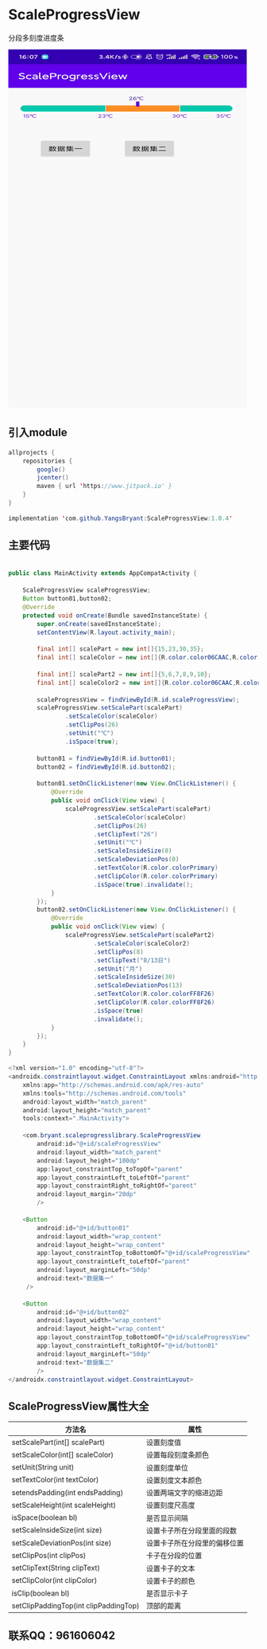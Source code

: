 # ScaleProgressView
分段多刻度进度条

![这是一张图片](https://github.com/YangsBryant/ScaleProgressView/blob/master/xctqb-f9nf5.gif)

## 引入module
```java
allprojects {
    repositories {
        google()
        jcenter()
        maven { url 'https://www.jitpack.io' }
    }
}
```

```java
implementation 'com.github.YangsBryant:ScaleProgressView:1.0.4'
```

## 主要代码
```java

public class MainActivity extends AppCompatActivity {

    ScaleProgressView scaleProgressView;
    Button button01,button02;
    @Override
    protected void onCreate(Bundle savedInstanceState) {
        super.onCreate(savedInstanceState);
        setContentView(R.layout.activity_main);

        final int[] scalePart = new int[]{15,23,30,35};
        final int[] scaleColor = new int[]{R.color.color06CAAC,R.color.colorFF8F26,R.color.color06CAAC};

        final int[] scalePart2 = new int[]{5,6,7,8,9,10};
        final int[] scaleColor2 = new int[]{R.color.color06CAAC,R.color.colorFF8F26,R.color.color06CAAC,R.color.colorFF8F26,R.color.color06CAAC};

        scaleProgressView = findViewById(R.id.scaleProgressView);
        scaleProgressView.setScalePart(scalePart)
                .setScaleColor(scaleColor)
                .setClipPos(26)
                .setUnit("℃")
                .isSpace(true);

        button01 = findViewById(R.id.button01);
        button02 = findViewById(R.id.button02);

        button01.setOnClickListener(new View.OnClickListener() {
            @Override
            public void onClick(View view) {
                scaleProgressView.setScalePart(scalePart)
                        .setScaleColor(scaleColor)
                        .setClipPos(26)
                        .setClipText("26")
                        .setUnit("℃")
                        .setScaleInsideSize(0)
                        .setScaleDeviationPos(0)
                        .setTextColor(R.color.colorPrimary)
                        .setClipColor(R.color.colorPrimary)
                        .isSpace(true).invalidate();
            }
        });
        button02.setOnClickListener(new View.OnClickListener() {
            @Override
            public void onClick(View view) {
                scaleProgressView.setScalePart(scalePart2)
                        .setScaleColor(scaleColor2)
                        .setClipPos(8)
                        .setClipText("8/13日")
                        .setUnit("月")
                        .setScaleInsideSize(30)
                        .setScaleDeviationPos(13)
                        .setTextColor(R.color.colorFF8F26)
                        .setClipColor(R.color.colorFF8F26)
                        .isSpace(true)
                        .invalidate();
            }
        });
    }
}
```

```java
<?xml version="1.0" encoding="utf-8"?>
<androidx.constraintlayout.widget.ConstraintLayout xmlns:android="http://schemas.android.com/apk/res/android"
    xmlns:app="http://schemas.android.com/apk/res-auto"
    xmlns:tools="http://schemas.android.com/tools"
    android:layout_width="match_parent"
    android:layout_height="match_parent"
    tools:context=".MainActivity">

    <com.bryant.scaleprogresslibrary.ScaleProgressView
        android:id="@+id/scaleProgressView"
        android:layout_width="match_parent"
        android:layout_height="100dp"
        app:layout_constraintTop_toTopOf="parent"
        app:layout_constraintLeft_toLeftOf="parent"
        app:layout_constraintRight_toRightOf="parent"
        android:layout_margin="20dp"
        />

    <Button
        android:id="@+id/button01"
        android:layout_width="wrap_content"
        android:layout_height="wrap_content"
        app:layout_constraintTop_toBottomOf="@+id/scaleProgressView"
        app:layout_constraintLeft_toLeftOf="parent"
        android:layout_marginLeft="50dp"
        android:text="数据集一"
     />

    <Button
        android:id="@+id/button02"
        android:layout_width="wrap_content"
        android:layout_height="wrap_content"
        app:layout_constraintTop_toBottomOf="@+id/scaleProgressView"
        app:layout_constraintLeft_toRightOf="@+id/button01"
        android:layout_marginLeft="50dp"
        android:text="数据集二"
        />
</androidx.constraintlayout.widget.ConstraintLayout>
```

## ScaleProgressView属性大全
方法名 | 属性
--------- | -------------
setScalePart(int[] scalePart) | 设置刻度值
setScaleColor(int[] scaleColor) | 设置每段刻度条颜色
setUnit(String unit) | 设置刻度单位
setTextColor(int textColor) | 设置刻度文本颜色
setendsPadding(int endsPadding) | 设置两端文字的缩进边距
setScaleHeight(int scaleHeight) | 设置刻度尺高度
isSpace(boolean bl) | 是否显示间隔
setScaleInsideSize(int size) | 设置卡子所在分段里面的段数
setScaleDeviationPos(int size) | 设置卡子所在分段里的偏移位置
setClipPos(int clipPos) | 卡子在分段的位置
setClipText(String clipText) | 设置卡子的文本
setClipColor(int clipColor) | 设置卡子的颜色
isClip(boolean bl) | 是否显示卡子
setClipPaddingTop(int clipPaddingTop) | 顶部的距离

## 联系QQ：961606042
